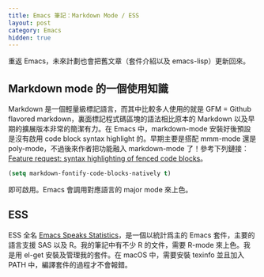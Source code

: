 ```yaml
---
title: Emacs 筆記：Markdown Mode / ESS
layout: post
category: Emacs
hidden: true
---
```


重返 Emacs，未來計劃也會把舊文章（套件介紹以及 emacs-lisp）更新回來。

## Markdown mode 的一個使用知識

Markdown 是一個輕量級標記語言，而其中比較多人使用的就是 GFM = Github flavored markdown，裏面標記程式碼區塊的語法相比原本的 Markdown 以及早期的擴展版本非常的簡潔有力。在 Emacs 中，markdown-mode 安裝好後預設是沒有啟用 code block syntax highlight 的。早期主要是搭配 mmm-mode 還是 poly-mode，不過後來作者把功能融入 markdown-mode 了！參考下列鏈接：[Feature request: syntax highlighting of fenced code blocks](https://github.com/jrblevin/markdown-mode/issues/372)。

```lisp
(setq markdown-fontify-code-blocks-natively t)
```

即可啟用。Emacs 會調用對應語言的 major mode 來上色。

## ESS

ESS 全名 [Emacs Speaks Statistics](https://ess.r-project.org)，是一個以統計爲主的 Emacs 套件，主要的語言支援 SAS 以及 R。我的筆記中有不少 R 的文件，需要 R-mode 來上色。我是用 el-get 安裝及管理我的套件。在 macOS 中，需要安裝 texinfo 並且加入 PATH 中，編譯套件的過程才不會報錯。
